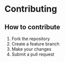 # Contributing

## How to contribute
1. Fork the repository
2. Create a feature branch
3. Make your changes
4. Submit a pull request
